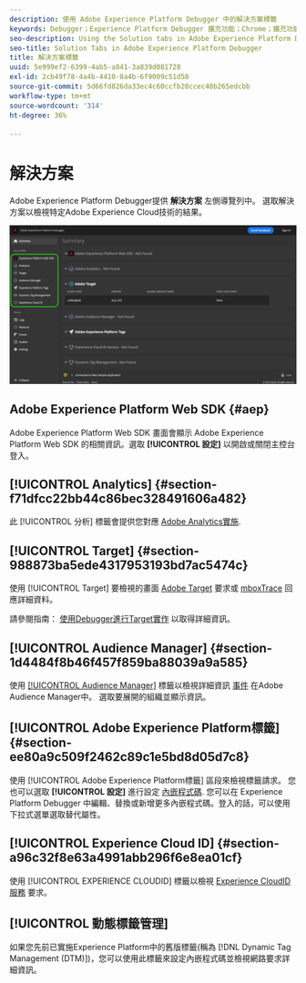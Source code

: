 ```yaml
---
description: 使用 Adobe Experience Platform Debugger 中的解決方案標籤
keywords: Debugger；Experience Platform Debugger 擴充功能；Chrome；擴充功能；摘要；清除；要求；解決方案；解決方案；資訊；Analytics；Target；Audience Manager；Media Optimizer；AMO；ID 服務
seo-description: Using the Solution tabs in Adobe Experience Platform Debugger
seo-title: Solution Tabs in Adobe Experience Platform Debugger
title: 解決方案標籤
uuid: 5e999ef2-6399-4ab5-a841-3a839d081728
exl-id: 2cb49f78-4a4b-4410-8a4b-6f9009c51d58
source-git-commit: 5d66fd826da33ec4c60ccfb20ccec40b265edcbb
workflow-type: tm+mt
source-wordcount: '314'
ht-degree: 36%

---
```


# 解決方案

Adobe Experience Platform Debugger提供 **解決方案** 左側導覽列中。 選取解決方案以檢視特定Adobe Experience Cloud技術的結果。

![Debugger UI中顯示的可用解決方案清單](../images/solutions/overview/left-nav.png)

## Adobe Experience Platform Web SDK {#aep}

Adobe Experience Platform Web SDK 畫面會顯示 Adobe Experience Platform Web SDK 的相關資訊。選取 **[!UICONTROL 設定]** 以開啟或關閉主控台登入。

## [!UICONTROL Analytics] {#section-f71dfcc22bb44c86bec328491606a482}

此 [!UICONTROL 分析] 標籤會提供您對應 [Adobe Analytics實施](https://experienceleague.adobe.com/docs/analytics/implementation/home.html?lang=zh-Hant).

## [!UICONTROL Target] {#section-988873ba5ede4317953193bd7ac5474c}

使用 [!UICONTROL Target] 要檢視的畫面 [Adobe Target](https://experienceleague.adobe.com/docs/target/using/target-home.html) 要求或 [mboxTrace](https://experienceleague.adobe.com/docs/target/using/activities/troubleshoot-activities/content-trouble.html#section_256FCF7C14BB435BA2C68049EF0BA99E) 回應詳細資料。

請參閱指南： [使用Debugger進行Target實作](./target.md) 以取得詳細資訊。

## [!UICONTROL Audience Manager] {#section-1d4484f8b46f457f859ba88039a9a585}

使用 [[!UICONTROL Audience Manager]](https://experienceleague.adobe.com/docs/audience-manager/user-guide/aam-home.html) 標籤以檢視詳細資訊 [事件](https://experienceleague.adobe.com/docs/audience-manager/user-guide/api-and-sdk-code/dcs/dcs-event-calls/dcs-event-calls.html) 在Adobe Audience Manager中。 選取要展開的組織並顯示資訊。

## [!UICONTROL Adobe Experience Platform標籤] {#section-ee80a9c509f2462c89c1e5bd8d05d7c8}

使用 [!UICONTROL Adobe Experience Platform標籤] 區段來檢視標籤請求。 您也可以選取 **[!UICONTROL 設定]** 進行設定 [內嵌程式碼](../../tags/ui/publishing/environments.md#embed-code). 您可以在 Experience Platform Debugger 中編輯、替換或新增更多內嵌程式碼。登入的話，可以使用下拉式選單選取替代屬性。

## [!UICONTROL Experience Cloud ID] {#section-a96c32f8e63a4991abb296f6e8ea01cf}

使用 [!UICONTROL EXPERIENCE CLOUDID] 標籤以檢視 [Experience CloudID服務](https://experienceleague.adobe.com/docs/id-service/using/home.html) 要求。

## [!UICONTROL 動態標籤管理]

如果您先前已實施Experience Platform中的舊版標籤(稱為 [!DNL Dynamic Tag Management (DTM)])，您可以使用此標籤來設定內嵌程式碼並檢視網路要求詳細資訊。
